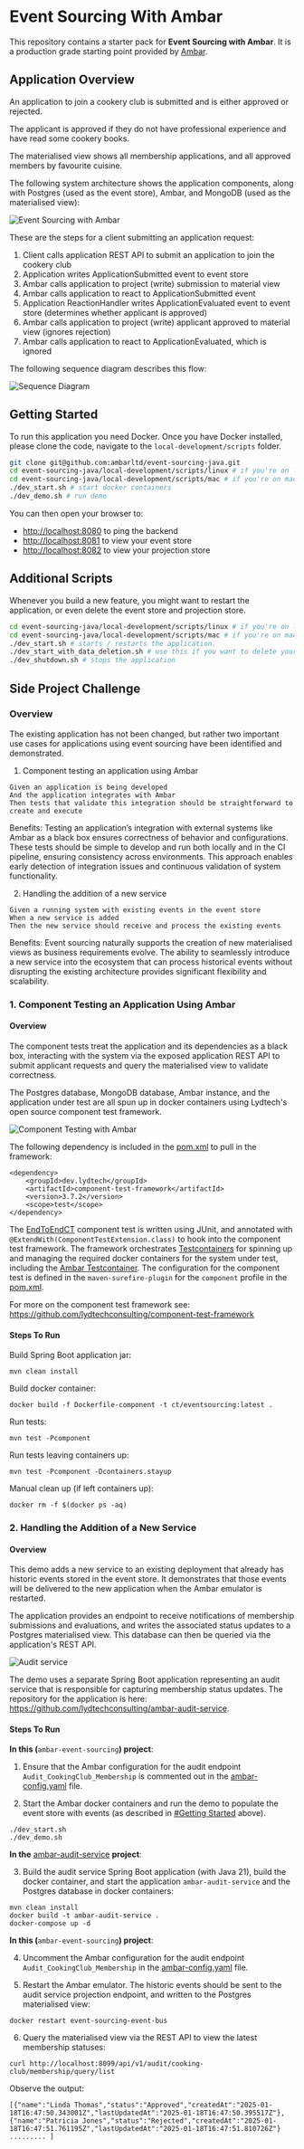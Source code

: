 # Event Sourcing With Ambar

This repository contains a starter pack for **Event Sourcing with Ambar**.  It is a production grade starting point provided by [Ambar](https://ambar.cloud/).

## Application Overview

An application to join a cookery club is submitted and is either approved or rejected.

The applicant is approved if they do not have professional experience and have read some cookery books.

The materialised view shows all membership applications, and all approved members by favourite cuisine.

The following system architecture shows the application components, along with Postgres (used as the event store), Ambar, and MongoDB (used as the materialised view):

![Event Sourcing with Ambar](resources/ambar-event-sourcing.png)

These are the steps for a client submitting an application request:

1. Client calls application REST API to submit an application to join the cookery club
2. Application writes ApplicationSubmitted event to event store
3. Ambar calls application to project (write) submission to material view
4. Ambar calls application to react to ApplicationSubmitted event
5. Application ReactionHandler writes ApplicationEvaluated event to event store (determines whether applicant is approved)
6. Ambar calls application to project (write) applicant approved to material view (ignores rejection)
7. Ambar calls application to react to ApplicationEvaluated, which is ignored

The following sequence diagram describes this flow:

![Sequence Diagram](resources/ambar-flow-seq.png)

## Getting Started

To run this application you need Docker. Once you have Docker installed, please clone the code, navigate to the `local-development/scripts` folder.

```bash
git clone git@github.com:ambarltd/event-sourcing-java.git
cd event-sourcing-java/local-development/scripts/linux # if you're on linux
cd event-sourcing-java/local-development/scripts/mac # if you're on mac
./dev_start.sh # start docker containers
./dev_demo.sh # run demo
```

You can then open your browser to:
- [http://localhost:8080](http://localhost:8080) to ping the backend
- [http://localhost:8081](http://localhost:8081) to view your event store
- [http://localhost:8082](http://localhost:8082) to view your projection store

## Additional Scripts

Whenever you build a new feature, you might want to restart the application, or even delete the event store and projection store.

```bash
cd event-sourcing-java/local-development/scripts/linux # if you're on linux
cd event-sourcing-java/local-development/scripts/mac # if you're on mac
./dev_start.sh # starts / restarts the application.
./dev_start_with_data_deletion.sh # use this if you want to delete your existing event store, and projection db, and restart fresh.
./dev_shutdown.sh # stops the application
```

## Side Project Challenge

### Overview

The existing application has not been changed, but rather two important use cases for applications using event sourcing have been identified and demonstrated.

1. Component testing an application using Ambar
```
Given an application is being developed
And the application integrates with Ambar
Then tests that validate this integration should be straightforward to create and execute
```
Benefits: Testing an application’s integration with external systems like Ambar as a black box ensures correctness of behavior and configurations. These tests should be simple to develop and run both locally and in the CI pipeline, ensuring consistency across environments. This approach enables early detection of integration issues and continuous validation of system functionality.

2. Handling the addition of a new service
```
Given a running system with existing events in the event store
When a new service is added
Then the new service should receive and process the existing events
```
Benefits: Event sourcing naturally supports the creation of new materialised views as business requirements evolve. The ability to seamlessly introduce a new service into the ecosystem that can process historical events without disrupting the existing architecture provides significant flexibility and scalability.

### 1. Component Testing an Application Using Ambar

#### Overview

The component tests treat the application and its dependencies as a black box, interacting with the system via the exposed application REST API to submit applicant requests and query the materialised view to validate correctness.

The Postgres database, MongoDB database, Ambar instance, and the application under test are all spun up in docker containers using Lydtech's open source component test framework.

![Component Testing with Ambar](resources/ambar-component-test.png)

The following dependency is included in the [pom.xml](pom.xml) to pull in the framework:
```
<dependency>
    <groupId>dev.lydtech</groupId>
    <artifactId>component-test-framework</artifactId>
    <version>3.7.2</version>
    <scope>test</scope>
</dependency>
```

The [EndToEndCT](src/test/java/eventsourcing/component/EndToEndCT.java) component test is written using JUnit, and annotated with `@ExtendWith(ComponentTestExtension.class)` to hook into the component test framework.  The framework orchestrates [Testcontainers](https://testcontainers.com) for spinning up and managing the required docker containers for the system under test, including the [Ambar Testcontainer](https://github.com/lydtechconsulting/component-test-framework/blob/v3.7.2/src/main/java/dev/lydtech/component/framework/management/TestcontainersManager.java#L733).  The configuration for the component test is defined in the `maven-surefire-plugin` for the `component` profile in the [pom.xml](pom.xml). 

For more on the component test framework see: https://github.com/lydtechconsulting/component-test-framework

#### Steps To Run

Build Spring Boot application jar:
```
mvn clean install
```

Build docker container:
```
docker build -f Dockerfile-component -t ct/eventsourcing:latest .
```

Run tests:
```
mvn test -Pcomponent
```

Run tests leaving containers up:
```
mvn test -Pcomponent -Dcontainers.stayup
```

Manual clean up (if left containers up):
```
docker rm -f $(docker ps -aq)
```

### 2. Handling the Addition of a New Service

#### Overview

This demo adds a new service to an existing deployment that already has historic events stored in the event store. It demonstrates that those events will be delivered to the new application when the Ambar emulator is restarted.

The application provides an endpoint to receive notifications of membership submissions and evaluations, and writes the associated status updates to a Postgres materialised view.  This database can then be queried via the application's REST API.

![Audit service](resources/ambar-audit-application.png)

The demo uses a separate Spring Boot application representing an audit service that is responsible for capturing membership status updates.  The repository for the application is here:
https://github.com/lydtechconsulting/ambar-audit-service.

#### Steps To Run

**In this (**`ambar-event-sourcing`**) project**:

1. Ensure that the Ambar configuration for the audit endpoint `Audit_CookingClub_Membership` is commented out in the [ambar-config.yaml](https://github.com/lydtechconsulting/ambar-event-sourcing/blob/main/local-development/ambar-config.yaml#L48) file.

2. Start the Ambar docker containers and run the demo to populate the event store with events (as described in [#Getting Started](https://github.com/lydtechconsulting/ambar-event-sourcing#getting-started) above).
```
./dev_start.sh
./dev_demo.sh
```

**In the** [ambar-audit-service](https://github.com/lydtechconsulting/ambar-audit-service) **project**:

3. Build the audit service Spring Boot application (with Java 21), build the docker container, and start the application `ambar-audit-service` and the Postgres database in docker containers:
```
mvn clean install
docker build -t ambar-audit-service .
docker-compose up -d
```

**In this (**`ambar-event-sourcing`**) project**:

4. Uncomment the Ambar configuration for the audit endpoint `Audit_CookingClub_Membership` in the [ambar-config.yaml](https://github.com/lydtechconsulting/ambar-event-sourcing/blob/main/local-development/ambar-config.yaml#L48) file.

5. Restart the Ambar emulator.  The historic events should be sent to the audit service projection endpoint, and written to the Postgres materialised view:
```
docker restart event-sourcing-event-bus
```

6. Query the materialised view via the REST API to view the latest membership statuses:
```
curl http://localhost:8099/api/v1/audit/cooking-club/membership/query/list
```
Observe the output:
```
[{"name":"Linda Thomas","status":"Approved","createdAt":"2025-01-18T16:47:50.343001Z","lastUpdatedAt":"2025-01-18T16:47:50.395517Z"},{"name":"Patricia Jones","status":"Rejected","createdAt":"2025-01-18T16:47:51.761195Z","lastUpdatedAt":"2025-01-18T16:47:51.810726Z"} ......... ]
```
